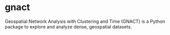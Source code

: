 # gnact
Geospatial Network Analysis with Clustering and Time (GNACT) is a Python package to explore and analyze dense, geospatial datasets.

